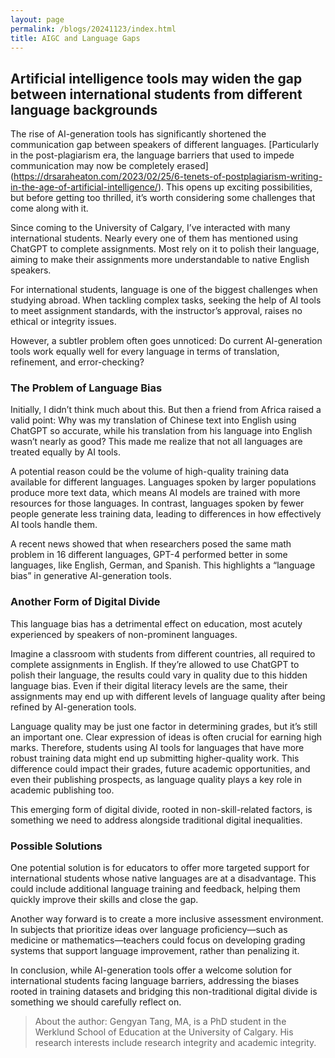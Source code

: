 ```yaml
---
layout: page
permalink: /blogs/20241123/index.html
title: AIGC and Language Gaps
---
```


## Artificial intelligence tools may widen the gap between international students from different language backgrounds

The rise of AI-generation tools has significantly shortened the communication gap between speakers of different languages. [Particularly in the post-plagiarism era, the language barriers that used to impede communication may now be completely erased] (https://drsaraheaton.com/2023/02/25/6-tenets-of-postplagiarism-writing-in-the-age-of-artificial-intelligence/). This opens up exciting possibilities, but before getting too thrilled, it’s worth considering some challenges that come along with it.

Since coming to the University of Calgary, I’ve interacted with many international students. Nearly every one of them has mentioned using ChatGPT to complete assignments. Most rely on it to polish their language, aiming to make their assignments more understandable to native English speakers.

For international students, language is one of the biggest challenges when studying abroad. When tackling complex tasks, seeking the help of AI tools to meet assignment standards, with the instructor’s approval, raises no ethical or integrity issues.

However, a subtler problem often goes unnoticed: Do current AI-generation tools work equally well for every language in terms of translation, refinement, and error-checking?

### The Problem of Language Bias

Initially, I didn’t think much about this. But then a friend from Africa raised a valid point: Why was my translation of Chinese text into English using ChatGPT so accurate, while his translation from his language into English wasn’t nearly as good? This made me realize that not all languages are treated equally by AI tools.

A potential reason could be the volume of high-quality training data available for different languages. Languages spoken by larger populations produce more text data, which means AI models are trained with more resources for those languages. In contrast, languages spoken by fewer people generate less training data, leading to differences in how effectively AI tools handle them.

A recent news showed that when researchers posed the same math problem in 16 different languages, GPT-4 performed better in some languages, like English, German, and Spanish. This highlights a “language bias” in generative AI-generation tools.

### Another Form of Digital Divide

This language bias has a detrimental effect on education, most acutely experienced by speakers of non-prominent languages.

Imagine a classroom with students from different countries, all required to complete assignments in English. If they’re allowed to use ChatGPT to polish their language, the results could vary in quality due to this hidden language bias. Even if their digital literacy levels are the same, their assignments may end up with different levels of language quality after being refined by AI-generation tools.

Language quality may be just one factor in determining grades, but it’s still an important one. Clear expression of ideas is often crucial for earning high marks. Therefore, students using AI tools for languages that have more robust training data might end up submitting higher-quality work. This difference could impact their grades, future academic opportunities, and even their publishing prospects, as language quality plays a key role in academic publishing too.

This emerging form of digital divide, rooted in non-skill-related factors, is something we need to address alongside traditional digital inequalities.

### Possible Solutions

One potential solution is for educators to offer more targeted support for international students whose native languages are at a disadvantage. This could include additional language training and feedback, helping them quickly improve their skills and close the gap.

Another way forward is to create a more inclusive assessment environment. In subjects that prioritize ideas over language proficiency—such as medicine or mathematics—teachers could focus on developing grading systems that support language improvement, rather than penalizing it.

In conclusion, while AI-generation tools offer a welcome solution for international students facing language barriers, addressing the biases rooted in training datasets and bridging this non-traditional digital divide is something we should carefully reflect on.

> About the author: Gengyan Tang, MA, is a PhD student in the Werklund School of Education at the University of Calgary. His research interests include research integrity and academic integrity.
